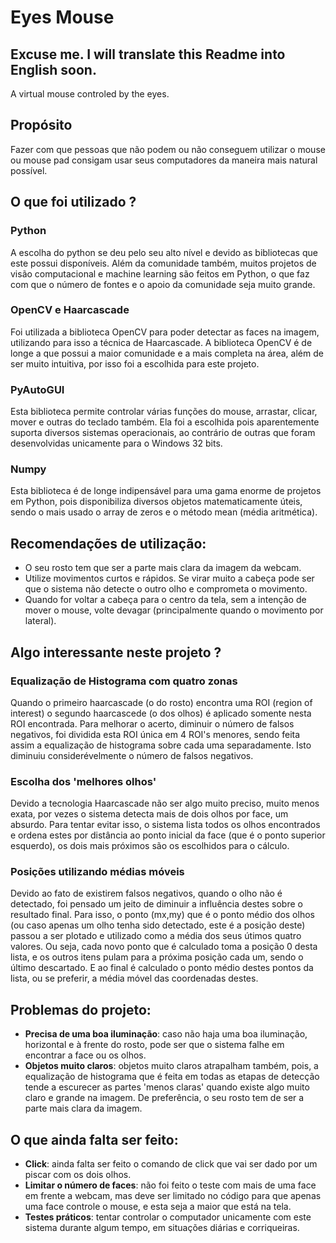 # Eyes Mouse
## Excuse me. I will translate this Readme into English soon.

A virtual mouse controled by the eyes.

## Propósito

Fazer com que pessoas que não podem ou não conseguem utilizar o mouse ou mouse pad consigam usar seus computadores da maneira mais natural possível.

## O que foi utilizado ?

### Python

A escolha do python se deu pelo seu alto nível e devido as bibliotecas que este possui disponíveis. Além da comunidade também, muitos projetos de visão computacional e machine learning são feitos em Python, o que faz com que o número de fontes e o apoio da comunidade seja muito grande.

### OpenCV e Haarcascade

Foi utilizada a biblioteca OpenCV para poder detectar as faces na imagem, utilizando para isso a técnica de Haarcascade. A biblioteca OpenCV é de longe a que possui a maior comunidade e a mais completa na área, além de ser muito intuitiva, por isso foi a escolhida para este projeto.

### PyAutoGUI

Esta biblioteca permite controlar várias funções do mouse, arrastar, clicar, mover e outras do teclado também. Ela foi a escolhida pois aparentemente suporta diversos sistemas operacionais, ao contrário de outras que foram desenvolvidas unicamente para o Windows 32 bits.

### Numpy

Esta biblioteca é de longe indipensável para uma gama enorme de projetos em Python, pois disponibiliza diversos objetos matematicamente úteis, sendo o mais usado o array de zeros e o método mean (média aritmética).

## Recomendações de utilização:

- O seu rosto tem que ser a parte mais clara da imagem da webcam.
- Utilize movimentos curtos e rápidos. Se virar muito a cabeça pode ser que o sistema não detecte o outro olho e comprometa o movimento.
- Quando for voltar a cabeça para o centro da tela, sem a intenção de mover o mouse, volte devagar (principalmente quando o movimento por lateral).

## Algo interessante neste projeto ?

### Equalização de Histograma com quatro zonas

Quando o primeiro haarcascade (o do rosto) encontra uma ROI (region of interest) o segundo haarcascede (o dos olhos) é aplicado somente nesta ROI encontrada. Para melhorar o acerto, diminuir o número de falsos negativos, foi dividida esta ROI única em 4 ROI's menores, sendo feita assim a equalização de histograma sobre cada uma separadamente. Isto diminuiu considerévelmente o número de falsos negativos.

### Escolha dos 'melhores olhos'

Devido a tecnologia Haarcascade não ser algo muito preciso, muito menos exata, por vezes o sistema detecta mais de dois olhos por face, um absurdo. Para tentar evitar isso, o sistema lista todos os olhos encontrados e ordena estes por distância ao ponto inicial da face (que é o ponto superior esquerdo), os dois mais próximos são os escolhidos para o cálculo.

### Posições utilizando médias móveis

Devido ao fato de existirem falsos negativos, quando o olho não é detectado, foi pensado um jeito de diminuir a influência destes sobre o resultado final. Para isso, o ponto (mx,my) que é o ponto médio dos olhos (ou caso apenas um olho tenha sido detectado, este é a posição deste) passou a ser plotado e utilizado como a média dos seus útimos quatro valores. Ou seja, cada novo ponto que é calculado toma a posição 0 desta lista, e os outros itens pulam para a próxima posição cada um, sendo o último descartado. E ao final é calculado o ponto médio destes pontos da lista, ou se preferir, a média móvel das coordenadas destes.

## Problemas do projeto:

- **Precisa de uma boa iluminação**: caso não haja uma boa iluminação, horizontal e à frente do rosto, pode ser que o sistema falhe em encontrar a face ou os olhos.
- **Objetos muito claros**: objetos muito claros atrapalham também, pois, a equalização de histograma que é feita em todas as etapas de detecção tende a escurecer as partes 'menos claras' quando existe algo muito claro e grande na imagem. De preferência, o seu rosto tem de ser a parte mais clara da imagem.

## O que ainda falta ser feito:

- **Click**: ainda falta ser feito o comando de click que vai ser dado por um piscar com os dois olhos.
- **Limitar o número de faces**: não foi feito o teste com mais de uma face em frente a webcam, mas deve ser limitado no código para que apenas uma face controle o mouse, e esta seja a maior que está na tela.
- **Testes práticos**: tentar controlar o computador unicamente com este sistema durante algum tempo, em situações diárias e corriqueiras.
